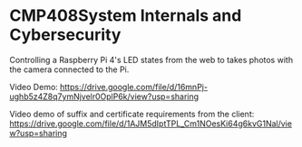 # CMP408System Internals and Cybersecurity
 Controlling a Raspberry Pi 4's LED states from the web to takes photos with the camera connected to the Pi.

Video Demo: https://drive.google.com/file/d/16mnPj-ughb5z4Z8q7ymNjvelr0OplP6k/view?usp=sharing

Video demo of suffix and certificate requirements from the client: 
https://drive.google.com/file/d/1AJM5dIptTPL_Cm1NOesKi64g6kvG1Nal/view?usp=sharing
